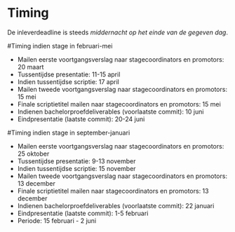 # Timing
De inleverdeadline is steeds *middernacht op het einde van de gegeven dag*.

#Timing indien stage in februari-mei
* Mailen eerste voortgangsverslag naar stagecoordinators en promotors: 20 maart
* Tussentijdse presentatie: 11-15 april
* Indien tussentijdse scriptie: 17 april
* Mailen tweede voortgangsverslag naar stagecoordinators en promotors: 15 mei
* Finale scriptietitel mailen naar stagecoordinators en promotors: 15 mei
* Indienen bachelorproefdeliverables (voorlaatste commit): 10 juni
* Eindpresentatie (laatste commit): 20-24 juni

#Timing indien stage in september-januari
* Mailen eerste voortgangsverslag naar stagecoordinators en promotors: 25 oktober
* Tussentijdse presentatie: 9-13 november
* Indien tussentijdse scriptie: 15 november
* Mailen tweede voortgangsverslag naar stagecoordinators en promotors: 13 december
* Finale scriptietitel mailen naar stagecoordinators en promotors: 13 december
* Indienen bachelorproefdeliverables (voorlaatste commit): 22 januari 
* Eindpresentatie (laatste commit): 1-5 februari
* Periode: 15 februari - 2 juni




